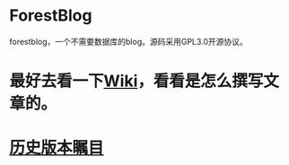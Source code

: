 # ForestBlog
forestblog，一个不需要数据库的blog。源码采用GPL3.0开源协议。
# 最好去看一下[Wiki](https://github.com/konnyaku-studio-team/Forest/wiki)，看看是怎么撰写文章的。
# [历史版本瞩目](https://github.com/konnyaku-studio-team/Forest/releases)
